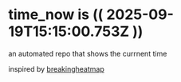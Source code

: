 # time_now is (( 2025-09-19T15:15:00.753Z ))

an automated repo that shows the currnent time

inspired by [breakingheatmap](https://github.com/breakingheatmap/breakingheatmap)